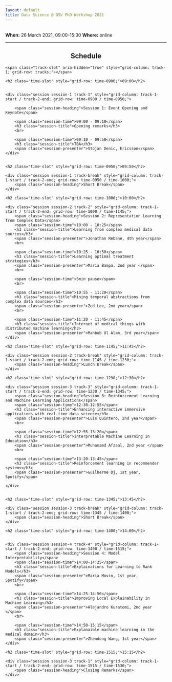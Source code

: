 ```yaml
---
layout: default
title: Data Science @ DSV PhD Workshop 2021
---
```

<br>
<span class="session-heading"><strong>When:</strong> 26 March 2021, 09:00-15:30</span>
<span class="session-heading"><strong>Where:</strong> online</span>

<hr>
<h2 align="center"><strong>Schedule</strong></h2>

<div class="schedule" aria-labelledby="schedule-heading">

    <span class="track-slot" aria-hidden="true" style="grid-column: track-1; grid-row: tracks;"></span>
    
    <h2 class="time-slot" style="grid-row: time-0900;">09:00</h2>
        
    
    <div class="session session-1 track-1" style="grid-column: track-1-start / track-2-end; grid-row: time-0900 / time-0950;">
        
        <span class="session-heading">Session 1: Event Opening and Keynote</span>
        
        <span class="session-time">09:00 - 09:10</span>
        <h3 class="session-title">Opening remarks</h3>
        <br>
        
        <span class="session-time">09:10 - 09:50</span>
        <h3 class="session-title">TBA</h3>
        <span class="session-presenter">Stojan Denic, Ericsson</span>
    </div>
    
    
    <h2 class="time-slot" style="grid-row: time-0950;">09:50</h2>

    <div class="session session-1 track-break" style="grid-column: track-1-start / track-2-end; grid-row: time-0950 / time-1000;">
        <span class="session-heading">Short Break</span>
    </div>
    
    <h2 class="time-slot" style="grid-row: time-1000;">10:00</h2>

    <div class="session session-2 track-2" style="grid-column: track-1-start / track-2-end; grid-row: time-1000 / time-1145;">
        <span class="session-heading">Session 2: Representation Learning from Complex Data</span>
        <span class="session-time">10:00 - 10:25</span>
        <h3 class="session-title">Learning from complex medical data sources</h3>
        <span class="session-presenter">Jonathan Rebane, 4th year</span>
        <br>
        
        <span class="session-time">10:25 - 10:50</span>
        <h3 class="session-title">Learning optimal treatment strategies</h3>
        <span class="session-presenter">Maria Bampa, 2nd year </span>
        <br>
        
        <span class="session-time">5min pause</span>
        <br>
        
        <span class="session-time">10:55 - 11:20</span>
        <h3 class="session-title">Mining temporal abstractions from complex data sources</h3>
        <span class="session-presenter">Zed Lee, 2nd year</span>
        <br>
        
        <span class="session-time">11:20 - 11:45</span>
        <h3 class="session-title">Internet of medical things with distributed machine learning</h3>
        <span class="session-presenter">Mahbub Ul Alam, 3rd year</span>
    </div>
    
    <h2 class="time-slot" style="grid-row: time-1145;">11:45</h2>
    
    <div class="session session-2 track-break" style="grid-column: track-1-start / track-2-end; grid-row: time-1145 / time-1230;">
        <span class="session-heading">Lunch Break</span>
    </div>
    
    <h2 class="time-slot" style="grid-row: time-1230;">12:30</h2>
    
    <div class="session session-3 track-3" style="grid-column: track-1-start / track-2-end; grid-row: time-1230 / time-1345;">
        <span class="session-heading">Session 3: Reinforcement Learning and Machine Learning Applications</span>
        <span class="session-time">12:30-12:55</span>
        <h3 class="session-title">Enhancing interactive immersive applications with real-time data science</h3>
        <span class="session-presenter">Luis Quintero, 2nd year</span>
        <br>
        
        <span class="session-time">12:55-13:20</span>
        <h3 class="session-title">Interpretable Machine Learning in Education</h3>
        <span class="session-presenter">Muhamamd Afzaal, 2nd year </span>
        <br>
        
        <span class="session-time">13:20-13:45</span>
        <h3 class="session-title">Reinforcement learning in recommender systems</h3>
        <span class="session-presenter">Guilherme Dj, 1st year, Spotify</span>
        
    </div>
    
    
    <h2 class="time-slot" style="grid-row: time-1345;">13:45</h2>
    
    <div class="session session-3 track-break" style="grid-column: track-1-start / track-2-end; grid-row: time-1345 / time-1400;">
        <span class="session-heading">Short Break</span>
    </div>
    
    <h2 class="time-slot" style="grid-row: time-1400;">14:00</h2>
    
    
    <div class="session session-4 track-4" style="grid-column: track-1-start / track-2-end; grid-row: time-1400 / time-1515;">
        <span class="session-heading">Session 4: Model Interpretability</span>
        <span class="session-time">14:00-14:25</span>
        <h3 class="session-title">Explainations for Learning to Rank Models</h3>
        <span class="session-presenter">Maria Movin, 1st year, Spotify</span>
        <br>
        
        <span class="session-time">14:25-14:50</span>
        <h3 class="session-title">Improving Local Explainability in Machine Learning</h3>
        <span class="session-presenter">Alejandro Kuratomi, 2nd year </span>
        <br>
        
        <span class="session-time">14:50-15:15</span>
        <h3 class="session-title">Explanaible machine learning in the medical domain</h3>
        <span class="session-presenter">Zhendong Wang, 1st year</span>
    </div>
    
    <h2 class="time-slot" style="grid-row: time-1515;">15:15</h2>
    
    <div class="session session-3 track-1" style="grid-column: track-1-start / track-2-end; grid-row: time-1515 / time-1530;">
        <span class="session-heading">Closing Remarks</span>
    </div>
    
